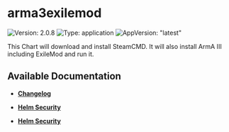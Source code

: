 # arma3exilemod

![Version: 2.0.8](https://img.shields.io/badge/Version-2.0.8-informational?style=flat-square) ![Type: application](https://img.shields.io/badge/Type-application-informational?style=flat-square) ![AppVersion: "latest"](https://img.shields.io/badge/AppVersion-"latest"-informational?style=flat-square)

This Chart will download and install SteamCMD. It will also install ArmA III including ExileMod and run it.

## Available Documentation

- [**Changelog**](CHANGELOG)

- [**Helm Security**](container-security)

- [**Helm Security**](helm-security)

